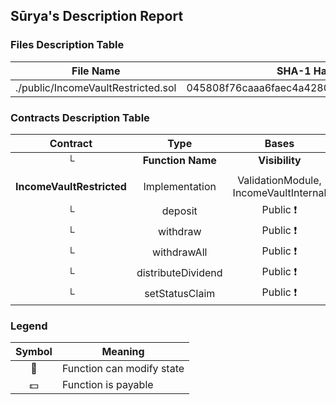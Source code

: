 ## Sūrya's Description Report

### Files Description Table


|  File Name  |  SHA-1 Hash  |
|-------------|--------------|
| ./public/IncomeVaultRestricted.sol | 045808f76caaa6faec4a42805df928607c6845bd |


### Contracts Description Table


|  Contract  |         Type        |       Bases      |                  |                 |
|:----------:|:-------------------:|:----------------:|:----------------:|:---------------:|
|     └      |  **Function Name**  |  **Visibility**  |  **Mutability**  |  **Modifiers**  |
||||||
| **IncomeVaultRestricted** | Implementation | ValidationModule, IncomeVaultInternal |||
| └ | deposit | Public ❗️ | 🛑  | onlyRole |
| └ | withdraw | Public ❗️ | 🛑  | onlyRole |
| └ | withdrawAll | Public ❗️ | 🛑  | onlyRole |
| └ | distributeDividend | Public ❗️ | 🛑  | onlyRole |
| └ | setStatusClaim | Public ❗️ | 🛑  | onlyRole |


### Legend

|  Symbol  |  Meaning  |
|:--------:|-----------|
|    🛑    | Function can modify state |
|    💵    | Function is payable |
